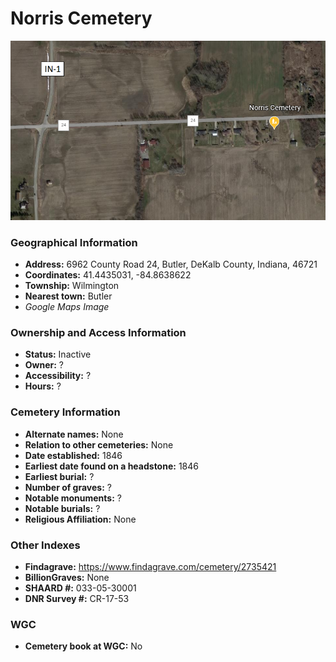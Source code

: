 # Norris Cemetery

![Norris Cemetery on Google Earth](https://github.com/FyoAtEPL/DeKalbCemeteries/blob/main/images/mapImages/NorrisEarth.png "Norris Cemetery on Google Earth")

### Geographical Information
- **Address:** 6962 County Road 24, Butler, DeKalb County, Indiana, 46721
- **Coordinates:** 41.4435031, -84.8638622
- **Township:** Wilmington
- **Nearest town:** Butler
- *Google Maps Image*

### Ownership and Access Information
- **Status:** Inactive
- **Owner:** ?
- **Accessibility:** ?
- **Hours:** ?

### Cemetery Information
- **Alternate names:** None
- **Relation to other cemeteries:** None
- **Date established:** 1846
- **Earliest date found on a headstone:** 1846
- **Earliest burial:** ?
- **Number of graves:** ?
- **Notable monuments:** ?
- **Notable burials:** ?
- **Religious Affiliation:** None

### Other Indexes
- **Findagrave:** https://www.findagrave.com/cemetery/2735421
- **BillionGraves:** None
- **SHAARD #:** 033-05-30001
- **DNR Survey #:** CR-17-53


### WGC
- **Cemetery book at WGC:** No
